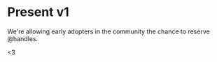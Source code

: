 Present v1  
==============================

We're allowing early adopters in the community the chance to reserve @handles.

<3
